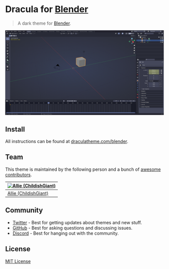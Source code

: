# Dracula for [Blender](https://www.blender.org)

> A dark theme for [Blender](https://www.blender.org).

![Screenshot](./screenshot.png)

## Install

All instructions can be found at [draculatheme.com/blender](https://draculatheme.com/blender).

## Team

This theme is maintained by the following person and a bunch of [awesome contributors](https://github.com/dracula/blender/contributors).

| [![Allie (ChildishGiant)](https://avatars1.githubusercontent.com/u/13716824?v=3&s=60)](https://github.com/childishgiant) |
| ------------------------------------------------------------------------------------------------------------------------ |
| [Allie (ChildishGiant)](https://github.com/childishgiant)                                                                |

## Community

- [Twitter](https://twitter.com/draculatheme) - Best for getting updates about themes and new stuff.
- [GitHub](https://github.com/dracula/dracula-theme/discussions) - Best for asking questions and discussing issues.
- [Discord](https://draculatheme.com/discord-invite) - Best for hanging out with the community.

## License

[MIT License](./LICENSE)
